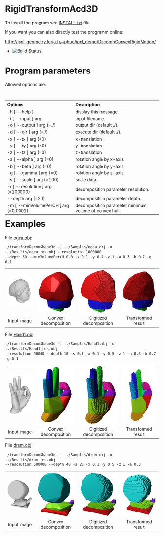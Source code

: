 # RigidTransformAcd3D

To install the program see <a href="https://github.com/ngophuc/RigidTransformAcd3D/blob/master/INSTALL.txt">INSTALL.txt</a> file


If you want you can also directly test the programm online:

http://ipol-geometry.loria.fr/~phuc/ipol_demo/DecompConvexRigidMotion/


* [![Build Status](https://travis-ci.org/ngophuc/RigidTransformAcd3D.svg?branch=master)](https://travis-ci.org/ngophuc/RigidTransformAcd3D)

# Program parameters

Allowed options are: 
<table align="right">
  <tr>
    <th align=Left>Options</th>
    <th align=Left>Description</th>
  </tr>
  <tr>
    <td align=Left>-h [ --help ]</th>
    <td>display this message.</th>
  </tr>	
  <tr>
    <td align=Left>-i [ --input ] arg</td>
    <td align=Left>input filename.</td>
  </tr>
  <tr>
    <td align=Left>-o [ --output ] arg (=./) </td>
    <td align=Left>output dir (default ./).</td>
  </tr>
  <tr>
    <td align=Left>-d [ --dir ] arg (=./) </td>
    <td align=Left> execute dir (default ./).</td>
  </tr>
  <tr>
    <td align=Left>-x [ --tx ] arg (=0) </td>
    <td align=Left>x-translation.</td>
  </tr>	
  <tr>
    <td align=Left>-y [ --ty ] arg (=0)</th>
    <td>y-translation.</th>
  </tr>	
  <tr>
    <td align=Left>-z [ --tz ] arg (=0)</td>
    <td align=Left>z-translation.</td>
  </tr>
  <tr>
    <td align=Left>-a [ --alpha ] arg (=0)  </td>
    <td align=Left>rotation angle by x-axis.</td>
  </tr>
  <tr>
    <td align=Left>-b [ --beta ] arg (=0) </td>
    <td align=Left>rotation angle by y-axis.</td>
  </tr>
  <tr>
    <td align=Left>-g [ --gamma ] arg (=0) </td>
    <td align=Left>rotation angle by z-axis.</td>
  </tr>	  
  <tr>
    <td align=Left>-s [ --scale ] arg (=100)   </td>
    <td align=Left>scale data.</td>
  </tr>
  <tr>
    <td align=Left>-r [ --resolution ] arg (=100000) </td>
    <td align=Left>decomposition parameter resolution.</td>
  </tr>
  <tr>
    <td align=Left>--depth arg (=20) </td>
    <td align=Left>decomposition parameter depth.</td>
  </tr>	  
  <tr>
    <td align=Left>-m [ --minVolumePerCH ] arg (=0.0001) </td>
    <td align=Left>decomposition parameter minimum volume of convex hull.</td>
  </tr>	
</table>

# Examples

<p>File <a href="https://github.com/ngophuc/RigidTransformAcd3D/blob/master/Samples/egea.obj">egea.obj</a>: </p>&#x000A;&#x000A;
<pre class="code highlight js-syntax-highlight plaintext">
<code>./transformDecomShape3d -i ../Samples/egea.obj -o ../Results/egea_res.obj --resolution 1000000 
--depth 30 --minVolumePerCH 0.0 -x 0.1 -y 0.5 -z 1 -a 0.3 -b 0.7 -g 0.1</code>
</pre>&#x000A;&#x000A;
<p>
	<table cellpadding="5">
		<tr>
		<td align="center" valign="center">
			<a href="https://github.com/ngophuc/RigidTransformAcd3D/blob/master/Samples/egea.obj">
				<img width="200" src="https://github.com/ngophuc/RigidTransformAcd3D/blob/master/Samples/egea.jpg" alt="Input image" />
			</a>	
		</td>	
		<td align="center" valign="center">
			<a href="https://github.com/ngophuc/RigidTransformAcd3D/blob/master/Results/egea_res_decomp.sdp">
				<img width="200" src="https://github.com/ngophuc/RigidTransformAcd3D/blob/master/Results/egea_res_decomp.jpg" alt="Convex decomposition" />
			</a>
		</td>	
		<td align="center" valign="center">
			<a href="https://github.com/ngophuc/RigidTransformAcd3D/blob/master/Results/egea_res_shape.obj">
				<img width="200" src="https://github.com/ngophuc/RigidTransformAcd3D/blob/master/Results/egea_res_shape.jpg" alt="Digitized decomposition" />
			</a>
		</td>
    		<td align="center" valign="center">
			<a href="https://github.com/ngophuc/RigidTransformAcd3D/blob/master/Results/egea_res_tshape.obj">
				<img width="200" src="https://github.com/ngophuc/RigidTransformAcd3D/blob/master/Results/egea_res_tshape.jpg" alt="Transformed result" />
			</a>
		</td>  
		</tr>
		<tr>
			<td align="center" valign="center">  Input image </td>
			<td align="center" valign="center">  Convex decomposition </td>
			<td align="center" valign="center">  Digitized decomposition </td>
			<td align="center" valign="center">  Transformed result </td>
		</tr>
	</table>
</p>

<p>File <a href="https://github.com/ngophuc/RigidTransformAcd3D/blob/master/Samples/Hand1.obj">Hand1.obj</a>: </p>&#x000A;&#x000A;
<pre class="code highlight js-syntax-highlight plaintext">
<code>./transformDecomShape3d -i ../Samples/Hand1.obj -o ../Results/Hand1_res.obj 
--resolution 90000 --depth 10 -s 0.5 -x 0.1 -y 0.5 -z 1 -a 0.3 -b 0.7 -g 0.1</code>
</pre>&#x000A;&#x000A;
<p>
	<table cellpadding="5">
		<tr>
		<td align="center" valign="center">
			<a href="https://github.com/ngophuc/RigidTransformAcd3D/blob/master/Samples/Hand1.obj">
				<img width="200" src="https://github.com/ngophuc/RigidTransformAcd3D/blob/master/Samples/Hand1.jpg" alt="Input image" />
			</a>	
		</td>	
		<td align="center" valign="center">
			<a href="https://github.com/ngophuc/RigidTransformAcd3D/blob/master/Results/Hand1_res_decomp.sdp">
				<img width="200" src="https://github.com/ngophuc/RigidTransformAcd3D/blob/master/Results/Hand1_res_decomp.jpg" alt="Convex decomposition" />
			</a>
		</td>	
		<td align="center" valign="center">
			<a href="https://github.com/ngophuc/RigidTransformAcd3D/blob/master/Results/Hand1_res_shape.obj">
				<img width="200" src="https://github.com/ngophuc/RigidTransformAcd3D/blob/master/Results/Hand1_res_shape.jpg" alt="Digitized decomposition" />
			</a>
		</td>
    		<td align="center" valign="center">
			<a href="https://github.com/ngophuc/RigidTransformAcd3D/blob/master/Results/Hand1_res_tshape.obj">
				<img width="200" src="https://github.com/ngophuc/RigidTransformAcd3D/blob/master/Results/Hand1_res_tshape.jpg" alt="Transformed result" />
			</a>
		</td>  
		</tr>
		<tr>
			<td align="center" valign="center">  Input image </td>
			<td align="center" valign="center">  Convex decomposition </td>
			<td align="center" valign="center">  Digitized decomposition </td>
			<td align="center" valign="center">  Transformed result </td>
		</tr>
	</table>
</p>

<p>File <a href="https://github.com/ngophuc/RigidTransformAcd3D/blob/master/Samples/drum.obj">drum.obj</a>: </p>&#x000A;&#x000A;
<pre class="code highlight js-syntax-highlight plaintext">
<code>./transformDecomShape3d -i ../Samples/drum.obj -o ../Results/drum_res.obj 
--resolution 500000 --depth 40 -s 20 -x 0.1 -y 0.5 -z 1 -a 0.3</code>
</pre>&#x000A;&#x000A;
<p>
	<table cellpadding="5">
		<tr>
		<td align="center" valign="center">
			<a href="https://github.com/ngophuc/RigidTransformAcd3D/blob/master/Samples/drum.obj">
				<img width="200" src="https://github.com/ngophuc/RigidTransformAcd3D/blob/master/Samples/drum.jpg" alt="Input image" />
			</a>	
		</td>	
		<td align="center" valign="center">
			<a href="https://github.com/ngophuc/RigidTransformAcd3D/blob/master/Results/drum_res_decomp.sdp">
				<img width="200" src="https://github.com/ngophuc/RigidTransformAcd3D/blob/master/Results/drum_res_decomp.jpg" alt="Convex decomposition" />
			</a>
		</td>	
		<td align="center" valign="center">
			<a href="https://github.com/ngophuc/RigidTransformAcd3D/blob/master/Results/drum_res_shape.obj">
				<img width="200" src="https://github.com/ngophuc/RigidTransformAcd3D/blob/master/Results/drum_res_shape.jpg" alt="Digitized decomposition" />
			</a>
		</td>
    		<td align="center" valign="center">
			<a href="https://github.com/ngophuc/RigidTransformAcd3D/blob/master/Results/drum_res_tshape.obj">
				<img width="200" src="https://github.com/ngophuc/RigidTransformAcd3D/blob/master/Results/drum_res_tshape.jpg" alt="Transformed result" />
			</a>
		</td>  
		</tr>
		<tr>
			<td align="center" valign="center">  Input image </td>
			<td align="center" valign="center">  Convex decomposition </td>
			<td align="center" valign="center">  Digitized decomposition </td>
			<td align="center" valign="center">  Transformed result </td>
		</tr>
	</table>
</p>
